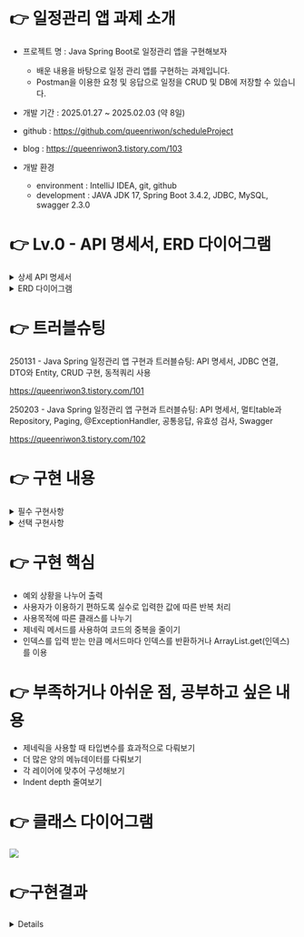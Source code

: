 # 👉 일정관리 앱 과제 소개

* 프로젝트 명 : Java Spring Boot로 일정관리 앱을 구현해보자
    * 배운 내용을 바탕으로 일정 관리 앱를 구현하는 과제입니다.
    * Postman을 이용한 요청 및 응답으로 일정을 CRUD 및 DB에 저장할 수 있습니다.

* 개발 기간 : 2025.01.27 ~ 2025.02.03 (약 8일)

* github : <https://github.com/queenriwon/scheduleProject>
* blog : <https://queenriwon3.tistory.com/103>

* 개발 환경
	* environment : IntelliJ IDEA, git, github
	* development : JAVA JDK 17, Spring Boot 3.4.2, JDBC, MySQL, swagger 2.3.0




# 👉 Lv.0 - API 명세서, ERD 다이어그램


<details>
  <summary>상세 API 명세서</summary>
* 상세 API 명세서(설계단계)
  https://flaxen-swan-41e.notion.site/Lv-0-186b649ebbbd80f2a570ccd9ef43adb1
  <img src="https://img1.daumcdn.net/thumb/R1280x0/?scode=mtistory2&fname=https%3A%2F%2Fblog.kakaocdn.net%2Fdn%2FbXXRcj%2FbtsL5lqBqrN%2FDxKeXAU7zx1nhLKZDJuDeK%2Fimg.png">

* 구현 후 API 명세서('''http://localhost:8080/swagger-ui/index.html''')
  <img src="https://img1.daumcdn.net/thumb/R1280x0/?scode=mtistory2&fname=https%3A%2F%2Fblog.kakaocdn.net%2Fdn%2FGSY81%2FbtsL4zXsuOp%2FnRWNJeYIFP0eHfaLtLhLCK%2Fimg.png">
</details>

<details>
  <summary>ERD 다이어그램</summary>

  <img src="https://img1.daumcdn.net/thumb/R1280x0/?scode=mtistory2&fname=https%3A%2F%2Fblog.kakaocdn.net%2Fdn%2FxYBKG%2FbtsL4HVfPsc%2FAAcCXU1yuVXs9mTbNqSkT0%2Fimg.png">
</details>






# 👉 트러블슈팅

250131 - Java Spring 일정관리 앱 구현과 트러블슈팅: API 명세서, JDBC 연결, DTO와 Entity, CRUD 구현, 동적쿼리 사용

<https://queenriwon3.tistory.com/101>

250203 - Java Spring 일정관리 앱 구현과 트러블슈팅: API 명세서, 멀티table과 Repository, Paging, @ExceptionHandler, 공통응답, 유효성 검사, Swagger

<https://queenriwon3.tistory.com/102>






# 👉 구현 내용

<details>
	<summary>필수 구현사항</summary>

* Lv.0
  * README.md에 API 명세서 작성하기
  * README.md에 ERD 다이어그램 작성하기
  * schedule.sql에 테이블 생성에 필요한 쿼리문 작성하기
* Lv.1
  * 일정 작성 구현(할일, 작성자명, 비밀번호, 작성/수정일 저장)
  * 전체 일정 조회(수정일과 작성자명에 따른 일정 목록 조회)
  * 선택 일정 조회
* Lv.2
  * 선택한 일정 수정(비밀번호를 통한 할일, 작성자명 수정)
  * 선택한 일정 삭제(비밀번호를 통해 삭제)
 
</details>

<details>
	<summary>선택 구현사항</summary>
 *  Lv.3 (구현)
  * 작성자에 대해 고유 식별자를 부여하여 동명이인을 구분
  * 작성자는 이름, 이메일, 등록일, 수정일 정보를 가지고 있음
  * 작성자 테이블을 생성하고 일정 테이블에 FK를 생성해 연관관계를 설정
* Lv.4 (구현)
  * 페이지네이션을 사용하여 등록된 일정 목록을 페이지 번호와 크기를 기준으로 모두 조회
* Lv.5 (구현)
  * 예외 상황에 대한 처리를 위해 HTTP 상태코드와 에러 메시지를 포함한 정보를 사용하여 예외를 관리
  * 수정 삭제시 요청때 보내는 비밀번호가 일치하지 않을 때 예외 발생
  * 잘못된 정보를 조회하려고 할 때 예외 발생
  * 이미 삭제된 정보를 조회하려고 할 때 예외 발생
* LV.6  (구현)
  * 할일 200자 이내, 필수값 처리
  * 비밀번호는 필수값 처리
  * 이메일 형식이 유효한지 확인
	
</details>











# 👉 구현 핵심
* 예외 상황을 나누어 출력
* 사용자가 이용하기 편하도록 실수로 입력한 값에 따른 반복 처리
* 사용목적에 따른 클래스를 나누기
* 제네릭 메서드를 사용하여 코드의 중복을 줄이기
* 인덱스를 입력 받는 만큼 메서드마다 인덱스를 반환하거나 ArrayList.get(인덱스)를 이용




# 👉 부족하거나 아쉬운 점, 공부하고 싶은 내용
* 제네릭을 사용할 때 타입변수를 효과적으로 다뤄보기
* 더 많은 양의 메뉴데이터를 다뤄보기
* 각 레이어에 맞추어 구성해보기
* Indent depth 줄여보기








# 👉 클래스 다이어그램
<img src="https://img1.daumcdn.net/thumb/R1280x0/?scode=mtistory2&fname=https%3A%2F%2Fblog.kakaocdn.net%2Fdn%2FOFDXG%2FbtsL4Zg2eLI%2FXvCY8T5SFVT0VlLulhHqQk%2Fimg.png">









# 👉구현결과

<details>

	<details>
		<summary>일정 작성(POST)</summary>
		<img src="https://img1.daumcdn.net/thumb/R1280x0/?scode=mtistory2&fname=https%3A%2F%2Fblog.kakaocdn.net%2Fdn%2Fr4RQc%2FbtsL4AhIv9q%2FMtHRnM4G1u24Phe57CV9H0%2Fimg.png">
		<img src="https://img1.daumcdn.net/thumb/R1280x0/?scode=mtistory2&fname=https%3A%2F%2Fblog.kakaocdn.net%2Fdn%2FsnbFp%2FbtsL52YmTr4%2FWEMhs9MKUl5Jl7mkJLYdHk%2Fimg.png">
	</details>
	
	<details>
		<summary>조건 일정 조회(GET)</summary>
		<img src="https://img1.daumcdn.net/thumb/R1280x0/?scode=mtistory2&fname=https%3A%2F%2Fblog.kakaocdn.net%2Fdn%2FVoIvO%2FbtsL6X9ECea%2FtMrT4DPLt5KBQ1UTEsqiF0%2Fimg.png">	
	</details>
	
	<details>
		<summary>전체 일정 조회(GET)</summary>
		<img src="https://img1.daumcdn.net/thumb/R1280x0/?scode=mtistory2&fname=https%3A%2F%2Fblog.kakaocdn.net%2Fdn%2F4Hiz2%2FbtsL6LhjKu6%2Fe3UdnA3zkXXqWJzEjWjkH0%2Fimg.png">
		<img src="https://img1.daumcdn.net/thumb/R1280x0/?scode=mtistory2&fname=https%3A%2F%2Fblog.kakaocdn.net%2Fdn%2FdZn1zm%2FbtsL6Ln4et0%2FOtdZRf9CkjrTzYzVkn5x71%2Fimg.png">	
	</details>
	
	<details>
		<summary>단일 일정 조회(GET)</summary>
		<img scr="https://img1.daumcdn.net/thumb/R1280x0/?scode=mtistory2&fname=https%3A%2F%2Fblog.kakaocdn.net%2Fdn%2FcJMQci%2FbtsL6qdrZ9s%2F5joydw2vVqenKyaPhwqny1%2Fimg.png">
		<img scr="https://img1.daumcdn.net/thumb/R1280x0/?scode=mtistory2&fname=https%3A%2F%2Fblog.kakaocdn.net%2Fdn%2FFbr04%2FbtsL6t2gzrg%2FIEU5JqthxDGMkFXdfuOlPk%2Fimg.png">
	</details>
	
	
	<details>
		<summary>일정 수정(PATCH)</summary>
		<img scr="https://img1.daumcdn.net/thumb/R1280x0/?scode=mtistory2&fname=https%3A%2F%2Fblog.kakaocdn.net%2Fdn%2FICHlf%2FbtsL50Giikf%2FAC8y6EVGMP2TQq1ROSyoPK%2Fimg.png">
		<img scr="https://img1.daumcdn.net/thumb/R1280x0/?scode=mtistory2&fname=https%3A%2F%2Fblog.kakaocdn.net%2Fdn%2FoWFSK%2FbtsL5A16GUC%2FrpWCSBjpVlCxShcqvlQQwK%2Fimg.png">
	</details>
	
	<details>
		<summary>일정 삭제(DELETE)</summary>
		<img scr="https://img1.daumcdn.net/thumb/R1280x0/?scode=mtistory2&fname=https%3A%2F%2Fblog.kakaocdn.net%2Fdn%2FcnyaJz%2FbtsL52qzqgt%2FtgV2pLwb0akA2vMK0yoBNk%2Fimg.png">
		<img scr="https://img1.daumcdn.net/thumb/R1280x0/?scode=mtistory2&fname=https%3A%2F%2Fblog.kakaocdn.net%2Fdn%2Fb8fo5w%2FbtsL6b8FaEb%2FF51pjDe6hk7D53FdJGAkWK%2Fimg.png">
		<img scr="https://img1.daumcdn.net/thumb/R1280x0/?scode=mtistory2&fname=https%3A%2F%2Fblog.kakaocdn.net%2Fdn%2FUEeZH%2FbtsL6bnlvx1%2FzEkUUrbvOx0NMQSoa65lH1%2Fimg.png">	
	</details>

</details>

